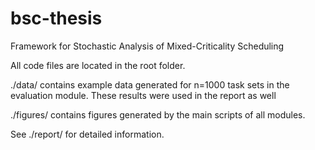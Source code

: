 # bsc-thesis
Framework for Stochastic Analysis of Mixed-Criticality Scheduling

All code files are located in the root folder.

./data/ contains example data generated for n=1000 task sets in the evaluation module. These results were used in the
report as well

./figures/ contains figures generated by the main scripts of all modules.

See ./report/ for detailed information.